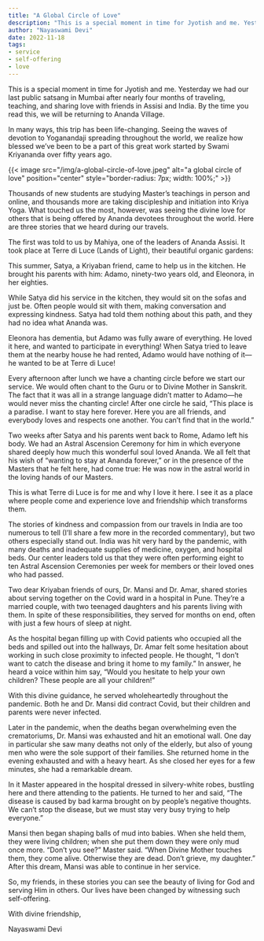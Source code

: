 ```yaml
---
title: "A Global Circle of Love"
description: "This is a special moment in time for Jyotish and me. Yesterday we had our last public satsang in Mumbai after nearly four months of traveling, teaching, and sharing love with friends in Assisi and India. By the time you read this, we will be returning to Ananda Village."
author: "Nayaswami Devi"
date: 2022-11-18
tags:
- service
- self-offering
- love
---
```


This is a special moment in time for Jyotish and me. Yesterday we had our last public satsang in Mumbai after nearly four months of traveling, teaching, and sharing love with friends in Assisi and India. By the time you read this, we will be returning to Ananda Village.

In many ways, this trip has been life-changing. Seeing the waves of devotion to Yoganandaji spreading throughout the world, we realize how blessed we’ve been to be a part of this great work started by Swami Kriyananda over fifty years ago.

{{< image src="/img/a-global-circle-of-love.jpeg" alt="a global circle of love" position="center" style="border-radius: 7px; width: 100%;" >}}

Thousands of new students are studying Master’s teachings in person and online, and thousands more are taking discipleship and initiation into Kriya Yoga. What touched us the most, however, was seeing the divine love for others that is being offered by Ananda devotees throughout the world. Here are three stories that we heard during our travels.

The first was told to us by Mahiya, one of the leaders of Ananda Assisi. It took place at Terre di Luce (Lands of Light), their beautiful organic gardens:

This summer, Satya, a Kriyaban friend, came to help us in the kitchen. He brought his parents with him: Adamo, ninety-two years old, and Eleonora, in her eighties.

While Satya did his service in the kitchen, they would sit on the sofas and just be. Often people would sit with them, making conversation and expressing kindness. Satya had told them nothing about this path, and they had no idea what Ananda was.

Eleonora has dementia, but Adamo was fully aware of everything. He loved it here, and wanted to participate in everything! When Satya tried to leave them at the nearby house he had rented, Adamo would have nothing of it—he wanted to be at Terre di Luce!

Every afternoon after lunch we have a chanting circle before we start our service. We would often chant to the Guru or to Divine Mother in Sanskrit. The fact that it was all in a strange language didn’t matter to Adamo—he would never miss the chanting circle! After one circle he said, “This place is a paradise. I want to stay here forever. Here you are all friends, and everybody loves and respects one another. You can’t find that in the world.”

Two weeks after Satya and his parents went back to Rome, Adamo left his body. We had an Astral Ascension Ceremony for him in which everyone shared deeply how much this wonderful soul loved Ananda. We all felt that his wish of “wanting to stay at Ananda forever,” or in the presence of the Masters that he felt here, had come true: He was now in the astral world in the loving hands of our Masters.

This is what Terre di Luce is for me and why I love it here. I see it as a place where people come and experience love and friendship which transforms them.

The stories of kindness and compassion from our travels in India are too numerous to tell (I’ll share a few more in the recorded commentary), but two others especially stand out. India was hit very hard by the pandemic, with many deaths and inadequate supplies of medicine, oxygen, and hospital beds. Our center leaders told us that they were often performing eight to ten Astral Ascension Ceremonies per week for members or their loved ones who had passed.

Two dear Kriyaban friends of ours, Dr. Mansi and Dr. Amar, shared stories about serving together on the Covid ward in a hospital in Pune. They’re a married couple, with two teenaged daughters and his parents living with them. In spite of these responsibilities, they served for months on end, often with just a few hours of sleep at night.

As the hospital began filling up with Covid patients who occupied all the beds and spilled out into the hallways, Dr. Amar felt some hesitation about working in such close proximity to infected people. He thought, “I don’t want to catch the disease and bring it home to my family.” In answer, he heard a voice within him say, “Would you hesitate to help your own children? These people are all your children!”

With this divine guidance, he served wholeheartedly throughout the pandemic. Both he and Dr. Mansi did contract Covid, but their children and parents were never infected.

Later in the pandemic, when the deaths began overwhelming even the crematoriums, Dr. Mansi was exhausted and hit an emotional wall. One day in particular she saw many deaths not only of the elderly, but also of young men who were the sole support of their families. She returned home in the evening exhausted and with a heavy heart. As she closed her eyes for a few minutes, she had a remarkable dream.

In it Master appeared in the hospital dressed in silvery-white robes, bustling here and there attending to the patients. He turned to her and said, “The disease is caused by bad karma brought on by people’s negative thoughts. We can’t stop the disease, but we must stay very busy trying to help everyone.”

Mansi then began shaping balls of mud into babies. When she held them, they were living children; when she put them down they were only mud once more. “Don’t you see?” Master said. “When Divine Mother touches them, they come alive. Otherwise they are dead. Don’t grieve, my daughter.” After this dream, Mansi was able to continue in her service.

So, my friends, in these stories you can see the beauty of living for God and serving Him in others. Our lives have been changed by witnessing such self-offering.

With divine friendship,

Nayaswami Devi
